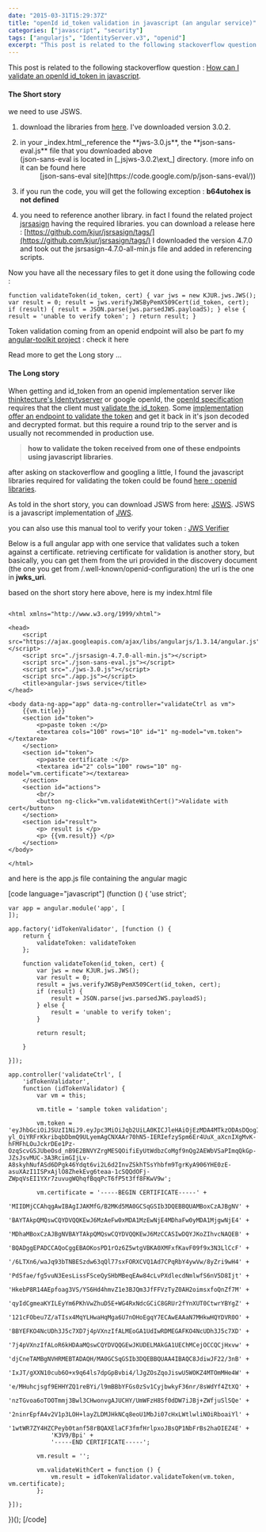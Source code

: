 ```yaml
---
date: "2015-03-31T15:29:37Z"
title: "openId id_token validation in javascript (an angular service)"
categories: ["javascript", "security"]
tags: ["angularjs", "IdentityServer.v3", "openid"]
excerpt: "This post is related to the following stackoverflow question : How can I validate an openId id_toke..."
---
```


This post is related to the following stackoverflow question : 
[How can I validate an openId id_token in javascript](http://stackoverflow.com/questions/29272734/how-can-i-validate-an-openid-id-token-in-javascript).

#### The Short story

we need to use JSWS.

1. download the libraries from [here](https://github.com/kjur/jsjws/tags/). I've downloaded version 3.0.2.

2. <dl>

    <dt>in your _index.html_,reference the **jws-3.0.js**, the **json-sans-eval.js** file that you downloaded above</dt>

    <dt>(json-sans-eval is located in [_jsjws-3.0.2\ext_] directory. (more info on it can be found here</dt>

    <dd>[json-sans-eval site](https://code.google.com/p/json-sans-eval/))</dd>

    </dl>

3. if you run the code, you will get the following exception : **b64utohex is not defined**

4. you need to reference another library. in fact I found the related project [jsrsasign](http://kjur.github.io/jsrsasign/) having the required libraries. you can download a release here : [https://github.com/kjur/jsrsasign/tags/](https://github.com/kjur/jsrsasign/tags/) I downloaded the version 4.7.0 and took out the jsrsasign-4.7.0-all-min.js file and added in referencing scripts.

Now you have all the necessary files to get it done using the following code :

```
function validateToken(id_token, cert) { var jws = new KJUR.jws.JWS(); var result = 0; result = jws.verifyJWSByPemX509Cert(id_token, cert); if (result) { result = JSON.parse(jws.parsedJWS.payloadS); } else { result = 'unable to verify token'; } return result; }
```

Token validation coming from an openid endpoint will also be part fo my [angular-toolkit project](https://github.com/CedricDumont/angular-toolkit) : check it here

Read more to get the Long story ...

#### The Long story

When getting and id_token from an openid implementation server like [thinktecture's Identytyserver](https://github.com/IdentityServer/IdentityServer3) or google openId, the [openId specification](http://openid.net/specs/openid-connect-core-1_0.html) requires that the client must [validate the id_token](http://openid.net/specs/openid-connect-core-1_0.html#ImplicitIDTValidation). Some [implementation offer an endpoint to validate the token](https://developers.google.com/accounts/docs/OpenIDConnect#validatinganidtoken) and get it back in it's json decoded and decrypted format. but this require a round trip to the server and is usually not recommended in production use.

> **how to validate the token received from one of these endpoints using javascript libraries**.

after asking on stackoverflow and googling a little, I found the javascript libraries required for validating the token could be found [here : openid libraries](http://openid.net/developers/libraries/).

As told in the short story, you can download JSWS from here: [JSWS](http://kjur.github.io/jsjws/). JSWS is a javascript implementation of [JWS](http://self-issued.info/docs/draft-jones-json-web-signature-01.html).

you can also use this manual tool to verify your token : [JWS Verifier](http://kjur.github.io/jsjws/tool_verifyanalyze.html)

Below is a full angular app with one service that validates such a token against a certificate. retrieving certificate for validation is another story, but basically, you can get them from the uri provided in the discovery document (the one you get from /.well-known/openid-configuration) the url is the one in **jwks_uri**.

based on the short story here above, here is my index.html file

```

<html xmlns="http://www.w3.org/1999/xhtml">

<head>
    <script src="https://ajax.googleapis.com/ajax/libs/angularjs/1.3.14/angular.js"></script>
    <script src="./jsrsasign-4.7.0-all-min.js"></script>
    <script src="./json-sans-eval.js"></script>
    <script src="./jws-3.0.js"></script>    
    <script src="./app.js"></script>
    <title>angular-jsws service</title>
</head>

<body data-ng-app="app" data-ng-controller="validateCtrl as vm">
    {{vm.title}}
    <section id="token">
        <p>paste token :</p>
        <textarea cols="100" rows="10" id="1" ng-model="vm.token"></textarea>
    </section>
    <section id="token">
        <p>paste certificate :</p>
        <textarea id="2" cols="100" rows="10" ng-model="vm.certificate"></textarea>
    </section>
    <section id="actions">
        <br/>
        <button ng-click="vm.validateWithCert()">Validate with cert</button>
    </section>
    <section id="result">
        <p> result is </p>
        <p> {{vm.result}} </p>
    </section>
</body>

</html>
```

and here is the app.js file containing the angular magic

[code language="javascript"]
(function () {
    'use strict';

    var app = angular.module('app', [
    ]);

    app.factory('idTokenValidator', [function () {
        return {
            validateToken: validateToken
        };

        function validateToken(id_token, cert) {
            var jws = new KJUR.jws.JWS();
            var result = 0;
            result = jws.verifyJWSByPemX509Cert(id_token, cert);
            if (result) {
                result = JSON.parse(jws.parsedJWS.payloadS);
            } else {
                result = 'unable to verify token';
            }

            return result;

        }

    }]);

    app.controller('validateCtrl', [
        'idTokenValidator',
        function (idTokenValidator) {
            var vm = this;

            vm.title = 'sample token validation';

            vm.token = 'eyJhbGciOiJSUzI1NiJ9.eyJpc3MiOiJqb2UiLA0KICJleHAiOjEzMDA4MTkzODAsDQogImh0dHA6Ly9leGFtcGxlLmNvbS9pc19yb290Ijp0cnVlfQ.qCW4l5nfdvBt-yl_OiYRFrKkribqbDbmQ9ULyemAgCNXAAr70hN5-IERIefzySpm6Er4UuX_aXcnIXgMvK-hFMFhLOuJckrDEe1Pz-OzqScvGSJUbeOsd_nB9E2BNVYZrgMESQOifiEyUtWdbzCoMgf9nQg2AEWbVSaPImqQkGp-JZsJsvMUC-3A3RcimGIjLv-A8skyhNufASd6DPgk46Ydqt6vi2L6d2InvZSkhTSsYhbfm9TgrKyA906YHE0zE-asuXAzI1ISPxAjlO8ZhekEvg6teaa-1cSQQdOFj-ZWpqVsEI1YXr7zuvugWQhqfBqqPcT6fP5t3ff8FKwV9w';

            vm.certificate = '-----BEGIN CERTIFICATE-----' +
                'MIIDMjCCAhqgAwIBAgIJAKMfG/B2MKd5MA0GCSqGSIb3DQEBBQUAMBoxCzAJBgNV' +
                'BAYTAkpQMQswCQYDVQQKEwJ6MzAeFw0xMDA1MzEwNjE4MDhaFw0yMDA1MjgwNjE4' +
                'MDhaMBoxCzAJBgNVBAYTAkpQMQswCQYDVQQKEwJ6MzCCASIwDQYJKoZIhvcNAQEB' +
                'BQADggEPADCCAQoCggEBAOKosPD1rOz6Z5wtgVBKA0XMFxfKavF09f9x3N3LlCcF' +
                '/6LTXn6/waJq93bTNBESzdw63qQl77sxFORXCVQ1Ad7CPqRbY4ywVw/8yZri9wH4' +
                'PdSfae/fg5vuN3EesLissFSceQySHbMBeqEAw84cLvPXdlecdNmlwfS6nV5D8Ijt' +
                'HkebP8R14AEpfoag3VS/YS6Hd4hmvZ1e3BJQm3JfFFVzTyZ0AH2oimsxfoQnZf7M' +
                'qyIdCgmeaKYILEyYm6PKhVwZhuD5E+WG4RxNdcGCiC8GRUr2fYnXUT0CtwrYBYgZ' +
                '121cFObeu7Z/aTIsx4MqYLHwaHqMga6U7nOHoEgqY7ECAwEAAaN7MHkwHQYDVR0O' +
                'BBYEFKO4NcUDh3J5c7XD7j4pVXnzIfALMEoGA1UdIwRDMEGAFKO4NcUDh3J5c7XD' +
                '7j4pVXnzIfALoR6kHDAaMQswCQYDVQQGEwJKUDELMAkGA1UEChMCejOCCQCjHxvw' +
                'djCneTAMBgNVHRMEBTADAQH/MA0GCSqGSIb3DQEBBQUAA4IBAQC8JdiwJF22/3nB' +
                'IxJT/gXXN10cub6O+x9q64ls7dpGpBvbi4/lJgZOsZqoJiswU5WOKZ4MTOmMHe4W' +
                'e/MHuhcjsgf9EHHYZQ1reBYi/l9mBBbYFGs0zSv1CyjbwkyF36nr/8sWdYf4ZtXQ' +
                'nzTGvoa6oTOOTmmj3Bwl3CHwonvgAJUCHY/UmWFzH8Sf0dDW7iJBj+ZWfjuSlSQe' +
                '2ninrEpfA4v2V1p3LOH+layZLDMJHkNCq8eoU1MbJi07cHxLWtlwliNOiRboaiYl' +
                '1wtWR7ZY4HZCPeyb0tanf58rBQAXElaCF3fmfHrlpxoJBsQP1NbFrBs2haOIEZ4E' +
                'K3V9/Bpi' +
                '-----END CERTIFICATE-----';

            vm.result = '';

            vm.validateWithCert = function () {
                vm.result = idTokenValidator.validateToken(vm.token, vm.certificate);
            };

    }]);
})();
[/code]
